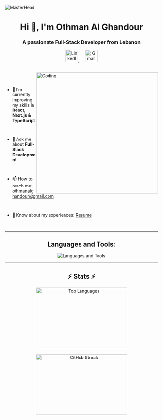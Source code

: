 ![MasterHead](https://cubettech.com/wp-content/uploads/2021/05/WEB-Full-Stack-Developer.jpg)

<h1 align="center">Hi 👋, I'm Othman Al Ghandour</h1>

<h3 align="center">A passionate Full-Stack Developer from Lebanon</h3>
<p align="center">
  <a href="https://linkedin.com/in/othman-al-ghandour-26a90024a" target="_blank">
    <img src="https://raw.githubusercontent.com/rahuldkjain/github-profile-readme-generator/master/src/images/icons/Social/linked-in-alt.svg" alt="LinkedIn" height="40" width="40" />
  </a>
  <a href="mailto:othmanalghandour@gmail.com" target="_blank">
    <img src="https://cdn.jsdelivr.net/npm/simple-icons@v3/icons/gmail.svg" style="margin-left: 20px;" alt="Gmail" height="40" width="40" />
  </a>
</p>
<br>

<img align="right" alt="Coding" width="400" src="https://mir-s3-cdn-cf.behance.net/project_modules/hd/06f21a161921919.63cd7887d0a70.gif">
<br><br>

- 🌱 I’m currently improving my skills in **React, Next.js & TypeScript**

<br>

- 💬 Ask me about **Full-Stack Development**

<br>

- 📫 How to reach me: [othmanalghandour@gmail.com](mailto:othmanalghandour@gmail.com)

<br>

- 📄 Know about my experiences: [Resume](https://drive.google.com/file/d/1aw9UV53zH2-I5QL-y4ZA0fJPbi1JtzHi/view?usp=sharing)

<br>

---

<h2 align="center">Languages and Tools:</h2>
<p align="center">
  <img src="https://skillicons.dev/icons?i=react,nextjs,typescript,html,css,bootstrap,github,git,vscode,figma,aws,mongodb,express,laravel,nodejs" alt="Languages and Tools" />
</p>

---

<h2 align="center">⚡ Stats ⚡</h2>
<div align="center" style="display: flex; flex-wrap: wrap; justify-content: center; gap: 20px;">
  <img src="https://github-readme-stats.vercel.app/api/top-langs/?username=othmangh&layout=compact&hide_title=false&theme=radical" alt="Top Languages" style="width: 300px; height: 200px; object-fit: cover;" />
  <img src="https://github-readme-streak-stats.herokuapp.com/?user=othmangh&theme=radical" alt="GitHub Streak" style="width: 300px; height: 200px; object-fit: cover;" />
</div>

